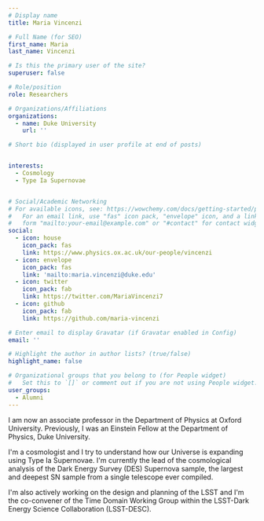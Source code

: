 ```yaml
---
# Display name
title: Maria Vincenzi

# Full Name (for SEO)
first_name: Maria
last_name: Vincenzi

# Is this the primary user of the site?
superuser: false

# Role/position
role: Researchers

# Organizations/Affiliations
organizations:
  - name: Duke University
    url: ''

# Short bio (displayed in user profile at end of posts)


interests:
  - Cosmology
  - Type Ia Supernovae


# Social/Academic Networking
# For available icons, see: https://wowchemy.com/docs/getting-started/page-builder/#icons
#   For an email link, use "fas" icon pack, "envelope" icon, and a link in the
#   form "mailto:your-email@example.com" or "#contact" for contact widget.
social:
  - icon: house
    icon_pack: fas
    link: https://www.physics.ox.ac.uk/our-people/vincenzi
  - icon: envelope
    icon_pack: fas
    link: 'mailto:maria.vincenzi@duke.edu'
  - icon: twitter
    icon_pack: fab
    link: https://twitter.com/MariaVincenzi7
  - icon: github
    icon_pack: fab
    link: https://github.com/maria-vincenzi

# Enter email to display Gravatar (if Gravatar enabled in Config)
email: ''

# Highlight the author in author lists? (true/false)
highlight_name: false

# Organizational groups that you belong to (for People widget)
#   Set this to `[]` or comment out if you are not using People widget.
user_groups:
  - Alumni
---
```


I am now an associate professor in the Department of Physics at Oxford University.
Previously, I was an Einstein Fellow at the Department of Physics, Duke University.

I'm a cosmologist and I try to understand how our Universe is expanding using Type Ia Supernovae. I'm currently the lead of the cosmological analysis of the Dark Energy Survey (DES) Supernova sample, the largest and deepest SN sample from a single telescope ever compiled.

I'm also actively working on the design and planning of the LSST and I'm the co-convener of the Time Domain Working Group within the LSST-Dark Energy Science Collaboration (LSST-DESC).

